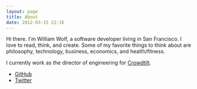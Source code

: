 ```yaml
---
layout: page
title: About
date: 2012-03-15 22:16
---
```


Hi there.  I'm William Wolf, a software developer living in San Francisco.
I love to read, think, and create.  Some of my favorite things to
think about are philosophy, technology, business, economics, and health/fitness.

I currently work as the director of engineering for
[Crowdtilt](https://www.crowdtilt.com).

* [GitHub](https://github.com/throughnothing)
* [Twitter](https://twitter.com/throughnothing)

